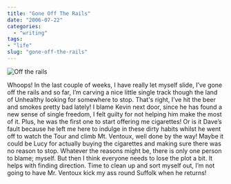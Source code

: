 ```yaml
---
title: "Gone Off The Rails"
date: "2006-07-22"
categories:
  - "writing"
tags:
- "life"
slug: "gone-off-the-rails"
---
```


![Off the rails](/images/195243286.jpg)

Whoops! In the last couple of weeks, I have really let myself slide, I’ve gone off the rails and so far, I’m carving a nice little single track though the land of Unhealthy looking for somewhere to stop. That's right, I’ve hit the beer and smokes pretty bad lately! I blame Kevin next door, since he has found a new sense of single freedom, I felt guilty for not helping him make the most of it. Plus, he was the first one to start offering me cigarettes! Or is it Dave’s fault because he left me here to indulge in these dirty habits whilst he went off to watch the Tour and climb Mt. Ventoux, well done by the way! Maybe it could be Lucy for actually buying the cigarettes and making sure there was no reason to stop. Whatever the reasons might be, there is only one person to blame; myself. But then I think everyone needs to lose the plot a bit. It helps with finding direction. Time to clean up and sort myself out, I’m not going to have Mr. Ventoux kick my ass round Suffolk when he returns!
